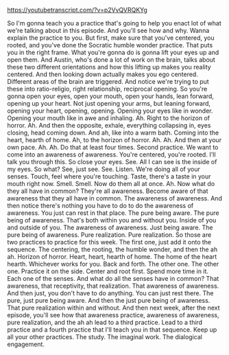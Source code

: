 https://youtubetranscript.com/?v=p2VvQVRQKYg

 So I'm gonna teach you a practice that's going to help you enact lot of what we're talking about in this episode. And you'll see how and why. Wanna explain the practice to you. But first, make sure that you've centered, you rooted, and you've done the Socratic humble wonder practice. That puts you in the right frame. What you're gonna do is gonna lift your eyes up and open them. And Austin, who's done a lot of work on the brain, talks about these two different orientations and how this lifting up makes you reality centered. And then looking down actually makes you ego centered. Different areas of the brain are triggered. And notice we're trying to put these into ratio-religio, right relationship, reciprocal opening. So you're gonna open your eyes, open your mouth, open your hands, lean forward, opening up your heart. Not just opening your arms, but leaning forward, opening your heart, opening, opening. Opening your eyes like in wonder. Opening your mouth like in awe and inhaling. Ah. Right to the horizon of horror. Ah. And then the opposite, exhale, everything collapsing in, eyes closing, head coming down. And ah, like into a warm bath. Coming into the heart, hearth of home. Ah, to the horizon of horror. Ah. Ah. And then at your own pace. Ah. Ah. Do that at least four times. Second practice. We want to come into an awareness of awareness. You're centered, you're rooted. I'll talk you through this. So close your eyes. See. All I can see is the inside of my eyes. So what? See, just see. See. Listen. We're doing all of your senses. Touch, feel where you're touching. Taste, there's a taste in your mouth right now. Smell. Smell. Now do them all at once. Ah. Now what do they all have in common? They're all awareness. Become aware of that awareness that they all have in common. The awareness of awareness. And then notice there's nothing you have to do to do the awareness of awareness. You just can rest in that place. The pure being aware. The pure being of awareness. That's both within you and without you. Inside of you and outside of you. The awareness of awareness. Just being aware. The pure being of awareness. Pure realization. Pure realization. So those are two practices to practice for this week. The first one, just add it onto the sequence. The centering, the rooting, the humble wonder, and then the ah ah. Horizon of horror. Heart, heart, hearth of home. The home of the heart hearth. Whichever works for you. Back and forth. The other one. The other one. Practice it on the side. Center and root first. Spend more time in it. Each one of the senses. And what do all the senses have in common? That awareness, that receptivity, that realization. That awareness of awareness. And then just, you don't have to do anything. You can just rest there. The pure, just pure being aware. And then the just pure being of awareness. That pure realization within and without. And then next week, after the next episode, you'll see how that awareness practice, awareness of awareness, pure realization, and the ah ah lead to a third practice. Lead to a third practice and a fourth practice that I'll teach you in that sequence. Keep up all your other practices. The study. The imaginal work. The dialogical engagement.